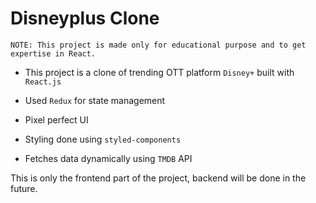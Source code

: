 # Disneyplus Clone

```
NOTE: This project is made only for educational purpose and to get expertise in React.
```

- This project is a clone of trending OTT platform `Disney+` built with `React.js`

- Used `Redux` for state management

- Pixel perfect UI

- Styling done using `styled-components`

- Fetches data dynamically using `TMDB` API

This is only the frontend part of the project, backend will be done in the future.
